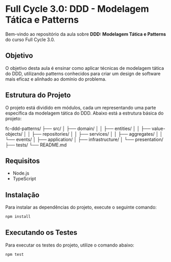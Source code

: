 # Full Cycle 3.0: DDD - Modelagem Tática e Patterns

Bem-vindo ao repositório da aula sobre **DDD: Modelagem Tática e Patterns** do curso Full Cycle 3.0.

## Objetivo

O objetivo desta aula é ensinar como aplicar técnicas de modelagem tática do DDD, utilizando patterns conhecidos para criar um design de software mais eficaz e alinhado ao domínio do problema.

## Estrutura do Projeto

O projeto está dividido em módulos, cada um representando uma parte específica da modelagem tática do DDD. Abaixo está a estrutura básica do projeto:

fc-ddd-patterns/
├── src/
│   ├── domain/
│   │   ├── entities/
│   │   ├── value-objects/
│   │   ├── repositories/
│   │   ├── services/
│   │   ├── aggregates/
│   │   └── events/
│   ├── application/
│   ├── infrastructure/
│   └── presentation/
├── tests/
└── README.md

## Requisitos

- Node.js
- TypeScript

## Instalação

Para instalar as dependências do projeto, execute o seguinte comando:

```bash
npm install
```

## Executando os Testes

Para executar os testes do projeto, utilize o comando abaixo:

```bash
npm test
```
